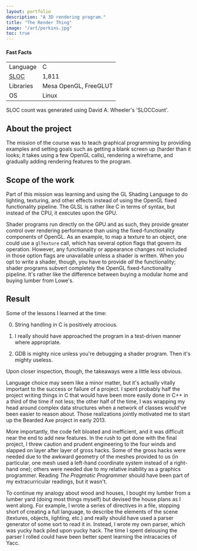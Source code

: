 ```yaml
---
layout: portfolio
description: "A 3D rendering program."
title: "The Render Thing"
image: "/art/perkins.jpg"
toc: true
---
```

<div class='factbox chain-wide-3 chain-right'>
  <h4>
    Fast Facts
  </h4>
  <table>
    <tbody>
      <tr>
        <td>Language</td><td>C</td>
      </tr>
      <tr>
        <td><abbr title='source lines of code'>SLOC</abbr></td><td>1,811</td>
      </tr>
      <tr>
        <td>Libraries</td><td>Mesa OpenGL, FreeGLUT</td>
      </tr>
      <tr>
        <td>OS</td><td>Linux</td>
      </tr>
    </tbody>
  </table>
  <p class='chain-vs'>SLOC count was generated using David A. Wheeler's 'SLOCCount'.</p>
</div>

## About the project

The mission of the course was to teach graphical programming by
providing examples and setting goals such as getting a blank screen up
(harder than it looks; it takes using a few OpenGL calls), rendering a
wireframe, and gradually adding rendering features to the program.

## Scope of the work

Part of this mission was learning and using the GL Shading Language to
do lighting, texturing, and other effects instead of using the OpenGL
fixed functionality pipeline.  The GLSL is rather like C in terms of
syntax, but instead of the CPU, it executes upon the GPU.

Shader programs run directly on the GPU and as such, they provide
greater control over rendering performance than using the
fixed-functionality components of OpenGL.  As an example, to map a
texture to an object, one could use a `glTexture` call, which has
several option flags that govern its operation.  However, any
functionality or appearance changes not included in those option flags
are unavailable unless a shader is written.  When you opt to write a
shader, though, you have to provide _all_ the functionality; shader
programs subvert completely the OpenGL fixed-functionality pipeline.
It's rather like the difference between buying a modular home and buying
lumber from Lowe's.

## Result

Some of the lessons I learned at the time:

0.  String handling in C is positively atrocious.

1.  I really should have approached the program in a test-driven manner where appropriate.

2.  GDB is mighty nice unless you're debugging a shader program.  Then it's mighty useless.

Upon closer inspection, though, the takeaways were a little less obvious.

Language choice may seem like a minor matter, but it's actually vitally
important to the success or failure of a project.  I spent probably half
the project writing things in C that would have been more easily done in
C++ in a third of the time if not less; the other half of the time, I
was wrapping my head around complex data structures when a network of
classes would've been easier to reason about.  Those realizations
jointly motivated me to start up the Bearded Axe project in early 2013.

More importantly, the code felt bloated and inefficient, and it was
difficult near the end to add new features.  In the rush to get done
with the final project, I threw caution and prudent engineering to the
four winds and slapped on layer after layer of gross hacks.  Some of the
gross hacks were needed due to the awkward geometry of the meshes
provided to us (in particular, one mesh used a left-hand coordinate
system instead of a right-hand one); others were needed due to my
relative inability as a graphics programmer.  Reading _The Pragmatic
Programmer_ should have been part of my extracurricular readings, but it
wasn't.

To continue my analogy about wood and houses, I bought my lumber from a
lumber yard (doing most things myself) but devised the house plans as I
went along.  For example, I wrote a series of directives in a file,
stopping short of creating a full language, to describe the elements of
the scene (textures, objects, lighting, etc.) and really should have
used a parser generator of some sort to read it in.  Instead, I wrote my
own parser, which was yucky hack piled upon yucky hack.  The time I
spent delousing the parser I rolled could have been better spent
learning the intracacies of Yacc.

